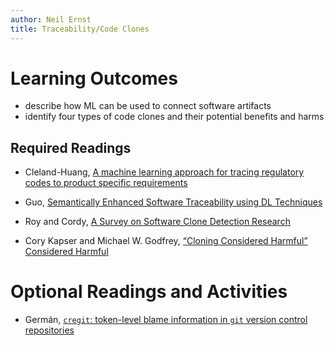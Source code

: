 ```yaml
---
author: Neil Ernst
title: Traceability/Code Clones
---
```


# Learning Outcomes
- describe how ML can be used to connect software artifacts
- identify four types of code clones and their potential benefits and harms


## Required Readings

* Cleland-Huang, [A machine learning approach for tracing regulatory codes to product specific requirements](https://dl.acm.org/doi/pdf/10.1145/1806799.1806825)
* Guo, [Semantically Enhanced Software Traceability using DL Techniques](https://ieeexplore.ieee.org/abstract/document/7985645)

* Roy and Cordy, [A Survey on Software Clone Detection Research](https://research.cs.queensu.ca/TechReports/Reports/2007-541.pdf)
* Cory Kapser and Michael W. Godfrey, [“Cloning Considered Harmful” Considered Harmful](https://plg.uwaterloo.ca/~migod/papers/2006/wcre06-clonePatterns.pdf)

# Optional Readings and Activities

* Germán, [`cregit`: token-level blame information in `git` version control repositories](https://link.springer.com/article/10.1007/s10664-019-09704-x)
